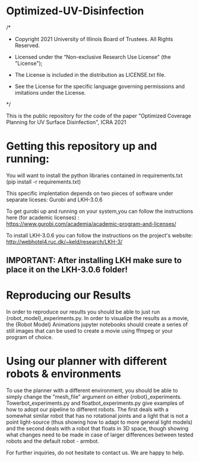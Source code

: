 # Optimized-UV-Disinfection

/*

* Copyright 2021 University of Illinois Board of Trustees. All Rights Reserved.

* Licensed under the “Non-exclusive Research Use License” (the "License");

* The License is included in the distribution as LICENSE.txt file.

* See the License for the specific language governing permissions and imitations under the License.

*/

This is the public repository for the code of the paper "Optimized Coverage Planning for UV Surface Disinfection", ICRA 2021


# Getting this repository up and running:

You will want to install the python libraries contained in requirements.txt (pip install -r requirements.txt)

This specific implentation depends on two pieces of software under separate liceses: Gurobi and LKH-3.0.6

To get gurobi up and running on your system,you can follow the instructions here (for academic licenses) :       https://www.gurobi.com/academia/academic-program-and-licenses/

To install LKH-3.0.6 you can follow the instructions on the project's website: http://webhotel4.ruc.dk/~keld/research/LKH-3/

## IMPORTANT: After installing LKH make sure to place it on the LKH-3.0.6 folder! 

# Reproducing our Results

In order to reproduce our results you should be able to just run {robot_model}_experiments.py. In order to visualize the results as a movie, the {Robot Model} Animations jupyter notebooks should create a series of still images that can be used to create a movie using ffmpeg or your program of choice. 

# Using our planner with different robots & environments

To use the planner with a different environment, you should be able to simply change the "mesh_file" argument on either {robot}_experiments.
Towerbot_experiments.py and floatbot_experiments.py give examples of how to adopt our pipeline to different robots. The first deals with a somewhat similar robot that has no rotational joints and a light that is not a point light-source (thus showing how to adapt to more general light models) and the second deals with a robot that floats in 3D space, though showing what changes need to be made in case of larger differences between tested robots and the default robot - armbot.

For further inquiries, do not hesitate to contact us. We are happy to help.
